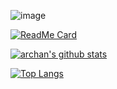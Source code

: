 ![image](https://github.com/saadeghi/saadeghi/blob/master/dino.gif)

[![ReadMe Card](https://github-readme-stats.vercel.app/api/pin/?username=archan0621&repo=workboard-php)](https://github.com/anuraghazra/github-readme-stats)

[![archan's github stats](https://github-readme-stats.vercel.app/api?username=archan0621)](https://github.com/anuraghazra/github-readme-stats)

[![Top Langs](https://github-readme-stats.vercel.app/api/top-langs/?username=archan0621)](https://github.com/anuraghazra/github-readme-stats)
